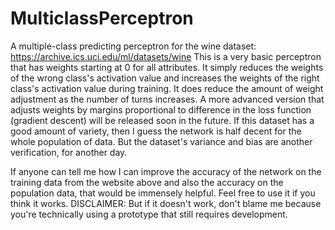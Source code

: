 # MulticlassPerceptron
A multiple-class predicting perceptron for the wine dataset: https://archive.ics.uci.edu/ml/datasets/wine
This is a very basic perceptron that has weights starting at 0 for all attributes. It simply reduces the weights of the wrong class's activation value and increases the weights of the right class's activation value during training. It does reduce the amount of weight adjustment as the number of turns increases. A more advanced version that adjusts weights by margins proportional to difference in the loss function (gradient descent) will be released soon in the future.
If this dataset has a good amount of variety, then I guess the network is half decent for the whole population of data. But the dataset's variance and bias are another verification, for another day.

If anyone can tell me how I can improve the accuracy of the network on the training data from the website above and also the accuracy on the population data, that would be immensely helpful.
Feel free to use it if you think it works.
DISCLAIMER: But if it doesn't work, don't blame me because you're technically using a prototype that still requires development.
